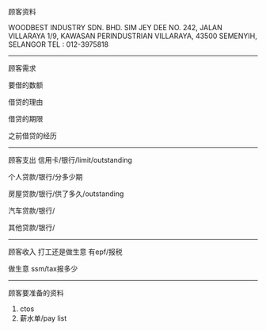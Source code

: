 顾客资料

WOODBEST INDUSTRY SDN. BHD. SIM JEY DEE NO. 242, JALAN VILLARAYA 1/9, KAWASAN PERINDUSTRIAN VILLARAYA, 43500 SEMENYIH, SELANGOR TEL : 012-3975818

-----------------
顾客需求


要借的数额

借贷的理由

借贷的期限

之前借贷的经历


--------------
顾客支出
信用卡/银行/limit/outstanding


个人贷款/银行/分多少期

房屋贷款/银行/供了多久/outstanding

汽车贷款/银行/


其他贷款/银行/

-----------
顾客收入
打工还是做生意
有epf/报税

做生意 ssm/tax报多少

-------
顾客要准备的资料
1. ctos
2. 薪水单/pay list




